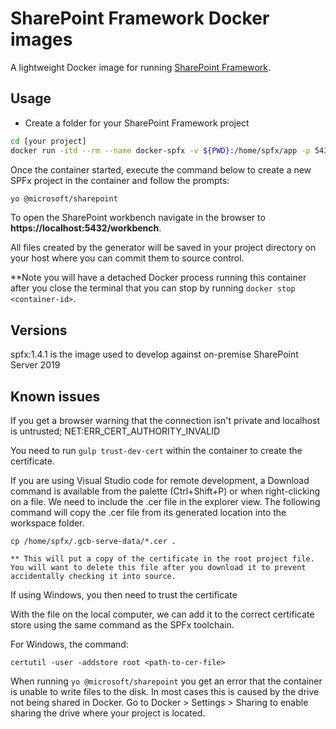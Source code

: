 # SharePoint Framework Docker images

A lightweight Docker image for running [SharePoint Framework](https://docs.microsoft.com/en-us/sharepoint/dev/spfx/sharepoint-framework-overview).

## Usage

- Create a folder for your SharePoint Framework project

```sh
cd [your project]
docker run -itd --rm --name docker-spfx -v ${PWD}:/home/spfx/app -p 5432:5432 -p 4321:4321 -p 35729:35729 luckyjc/spfx:1.4.1

```

Once the container started, execute the command below to create a new SPFx project in the container and follow the prompts:

```sh
yo @microsoft/sharepoint
```

To open the SharePoint workbench navigate in the browser to **https://localhost:5432/workbench**.

All files created by the generator will be saved in your project directory on your host where you can commit them to source control.

**Note you will have a detached Docker process running this container after you close the terminal that you can stop by running `docker stop <container-id>`.

## Versions
spfx:1.4.1 is the image used to develop against on-premise SharePoint Server 2019

## Known issues

If you get a browser warning that the connection isn't private and localhost is untrusted; NET:ERR_CERT_AUTHORITY_INVALID

You need to run `gulp trust-dev-cert` within the container to create the certificate.

If you are using Visual Studio code for remote development, a Download command is available from the palette (Ctrl+Shift+P) or when right-clicking on a file. We need to include the .cer file in the explorer view. The following command will copy the .cer file from its generated location into the workspace folder.

`cp /home/spfx/.gcb-serve-data/*.cer .`
	
    ** This will put a copy of the certificate in the root project file. You will want to delete this file after you download it to prevent accidentally checking it into source.
    
If using Windows, you then need to trust the certificate

With the file on the local computer, we can add it to the correct certificate store using the same command as the SPFx toolchain. 

For Windows, the command:

`certutil -user -addstore root <path-to-cer-file>`

When running `yo @microsoft/sharepoint` you get an error that the container is unable to write files to the disk. In most cases this is caused by the drive not being shared in Docker. Go to Docker > Settings > Sharing to enable sharing the drive where your project is located.